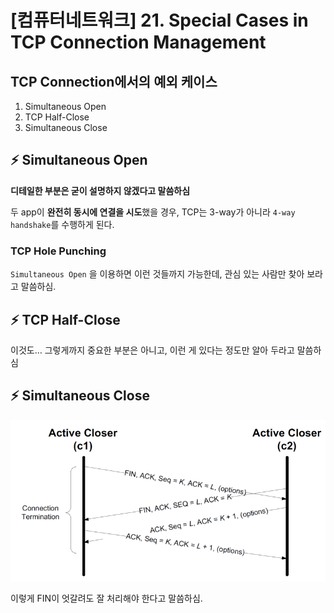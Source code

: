 # [컴퓨터네트워크] 21. Special Cases in TCP Connection Management

## TCP Connection에서의 예외 케이스

1. Simultaneous Open
2. TCP Half-Close
3. Simultaneous Close

## ⚡ Simultaneous Open

<aside>

**디테일한 부분은 굳이 설명하지 않겠다고 말씀하심**

</aside>

두 app이 **완전히 동시에 연결을 시도**했을 경우, TCP는 3-way가 아니라 `4-way handshake`를 수행하게 된다.

### TCP Hole Punching

`Simultaneous Open` 을 이용하면 이런 것들까지 가능한데, 관심 있는 사람만 찾아 보라고 말씀하심.

## ⚡ TCP Half-Close

이것도… 그렇게까지 중요한 부분은 아니고, 이런 게 있다는 정도만 알아 두라고 말씀하심

## ⚡ Simultaneous Close

![image.png](%5B%E1%84%8F%E1%85%A5%E1%86%B7%E1%84%91%E1%85%B2%E1%84%90%E1%85%A5%E1%84%82%E1%85%A6%E1%84%90%E1%85%B3%E1%84%8B%E1%85%AF%E1%84%8F%E1%85%B3%5D%2021%20Special%20Cases%20in%20TCP%20Connecti%201843f66f522580c19d64c0a5200e5168/image.png)

이렇게 FIN이 엇갈려도 잘 처리해야 한다고 말씀하심.